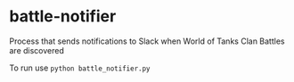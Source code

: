 # battle-notifier

Process that sends notifications to Slack when World of Tanks Clan Battles are discovered

To run use `python battle_notifier.py`